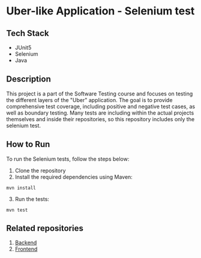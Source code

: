 # Uber-like Application - Selenium test

## Tech Stack
- JUnit5
- Selenium
- Java

## Description
This project is a part of the Software Testing course and focuses on testing the different layers of the "Uber" application. The goal is to provide comprehensive test coverage, including positive and negative test cases, as well as boundary testing. Many tests are including within the actual projects themselves and inside their repositories, so this repository includes only the selenium test.

## How to Run
To run the Selenium tests, follow the steps below:

1. Clone the repository
2. Install the required dependencies using Maven:
```
mvn install
```
3. Run the tests:
```
mvn test
```

## Related repositories
1. [Backend](https://github.com/VukRadmilovic/uber-like-backend)
2. [Frontend](https://github.com/VukRadmilovic/uber-like-frontend)
